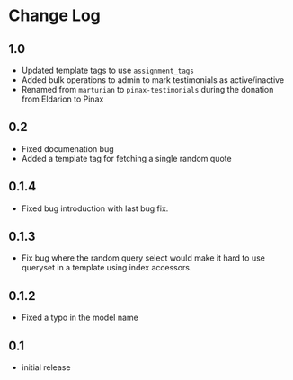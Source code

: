 # Change Log

## 1.0

* Updated template tags to use `assignment_tags`
* Added bulk operations to admin to mark testimonials as active/inactive
* Renamed from `marturian` to `pinax-testimonials` during the donation from Eldarion to Pinax

## 0.2

* Fixed documenation bug
* Added a template tag for fetching a single random quote

## 0.1.4

* Fixed bug introduction with last bug fix.

## 0.1.3

* Fix bug where the random query select would make it hard to use queryset in a template using index accessors.


## 0.1.2

* Fixed a typo in the model name


## 0.1

* initial release
